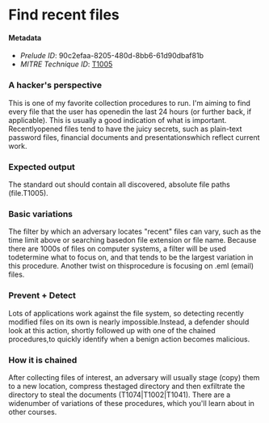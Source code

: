 
# Find recent files

#### Metadata

- *Prelude ID*: 90c2efaa-8205-480d-8bb6-61d90dbaf81b
- *MITRE Technique ID*: [T1005](https://attack.mitre.org/techniques/T1005/)

### A hacker's perspective

This is one of my favorite collection procedures to run. I'm aiming to find every file that the user has openedin the last 24 hours (or further back, if applicable). This is usually a good indication of what is important. Recentlyopened files tend to have the juicy secrets, such as plain-text password files, financial documents and presentationswhich reflect current work.

### Expected output

The standard out should contain all discovered, absolute file paths (file.T1005).

### Basic variations

The filter by which an adversary locates "recent" files can vary, such as the time limit above or searching basedon file extension or file name. Because there are 1000s of files on computer systems, a filter will be used todetermine what to focus on, and that tends to be the largest variation in this procedure. Another twist on thisprocedure is focusing on .eml (email) files.

### Prevent + Detect

Lots of applications work against the file system, so detecting recently modified files on its own is nearly impossible.Instead, a defender should look at this action, shortly followed up with one of the chained procedures,to quickly identify when a benign action becomes malicious.

### How it is chained

After collecting files of interest, an adversary will usually stage (copy) them to a new location, compress thestaged directory and then exfiltrate the directory to steal the documents (T1074|T1002|T1041). There are a widenumber of variations of these procedures, which you'll learn about in other courses.
